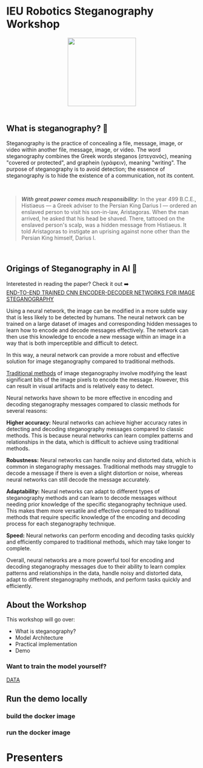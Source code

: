 # IEU Robotics Steganography Workshop 



<div style="text-align:center"><img src="https://static.wikia.nocookie.net/poohadventures/images/4/44/Inspector_Clouseau.png/revision/latest?cb=20220531232256" width="" height="180" /></div>

<br>

## What is steganography? 🔐

Steganography is the practice of concealing a file, message, image, or video within another file, message, image, or video. The word steganography combines the Greek words steganos (στεγανός), meaning "covered or protected", and graphein (γράφειν), meaning "writing". The purpose of steganography is to avoid detection; the essence of steganography is to hide the existence of a communication, not its content.

<br>

> _**With great power comes much responsibility**_: In the year 499 B.C.E., Histiaeus — a Greek adviser to the Persian King Darius I — ordered an enslaved person to visit his son-in-law, Aristagoras. When the man arrived, he asked that his head be shaved. 
> There, tattooed on the enslaved person's scalp, was a hidden message from Histiaeus. It told Aristagoras to instigate an uprising against none other than the Persian King himself, Darius I.

<br>


## Origings of Steganography in AI 📝 

Interetested in reading the paper? Check it out ➡️ <br>
[END-TO-END TRAINED CNN ENCODER-DECODER NETWORKS FOR IMAGE
STEGANOGRAPHY](https://arxiv.org/pdf/1711.07201.pdf)

Using a neural network, the image can be modified in a more subtle way that is less likely to be detected by humans. The neural network can be trained on a large dataset of images and corresponding hidden messages to learn how to encode and decode messages effectively. The network can then use this knowledge to encode a new message within an image in a way that is both imperceptible and difficult to detect.

In this way, a neural network can provide a more robust and effective solution for image steganography compared to traditional methods.

[Traditional methods](https://en.wikipedia.org/wiki/Steganography) of image steganography involve modifying the least significant bits of the image pixels to encode the message. However, this can result in visual artifacts and is relatively easy to detect.


Neural networks have shown to be more effective in encoding and decoding steganography messages compared to classic methods for several reasons:

**Higher accuracy:** Neural networks can achieve higher accuracy rates in detecting and decoding steganography messages compared to classic methods. This is because neural networks can learn complex patterns and relationships in the data, which is difficult to achieve using traditional methods.

**Robustness:** Neural networks can handle noisy and distorted data, which is common in steganography messages. Traditional methods may struggle to decode a message if there is even a slight distortion or noise, whereas neural networks can still decode the message accurately.

**Adaptability:** Neural networks can adapt to different types of steganography methods and can learn to decode messages without needing prior knowledge of the specific steganography technique used. This makes them more versatile and effective compared to traditional methods that require specific knowledge of the encoding and decoding process for each steganography technique.

**Speed:** Neural networks can perform encoding and decoding tasks quickly and efficiently compared to traditional methods, which may take longer to complete.

Overall, neural networks are a more powerful tool for encoding and decoding steganography messages due to their ability to learn complex patterns and relationships in the data, handle noisy and distorted data, adapt to different steganography methods, and perform tasks quickly and efficiently.




## About the Workshop

This workshop will go over: 

- What is steganography?
- Model Architecture
- Practical implementation
- Demo


### Want to train the model yourself? 

[DATA](enlace)

## Run the demo locally

### build the docker image

### run the docker image


# Presenters
